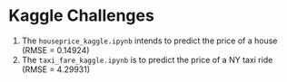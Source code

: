 # Kaggle Challenges 
1. The `houseprice_kaggle.ipynb` intends to predict the price of a house (RMSE = 0.14924)
2. The `taxi_fare_kaggle.ipynb` is to predict the price of a NY taxi ride (RMSE = 4.29931)
